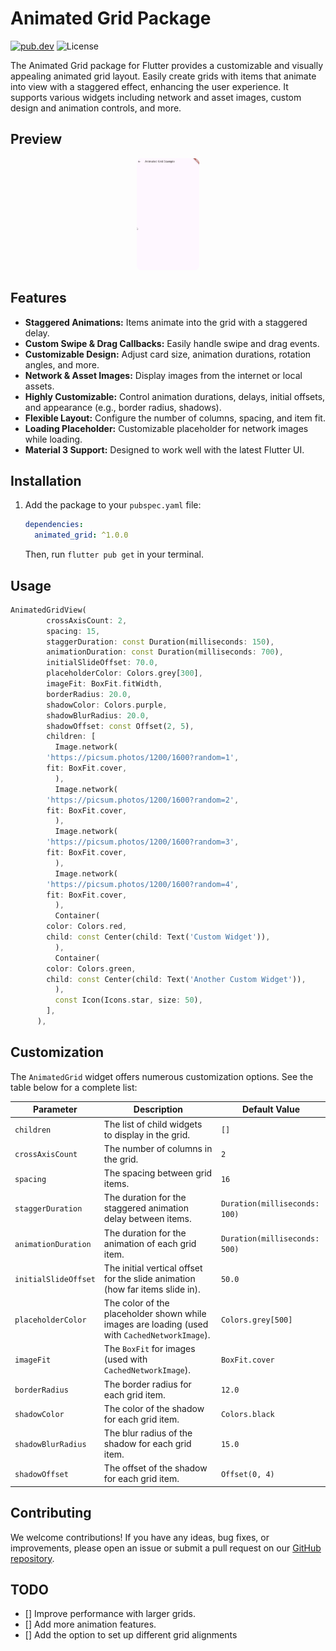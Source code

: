 # Animated Grid Package

[![pub.dev](https://img.shields.io/badge/pub.dev-1.0.0-blue.svg)](https://pub.dev/packages/flutter_nude_checker)
![License](https://img.shields.io/badge/License-MIT-green.svg)

The Animated Grid package for Flutter provides a customizable and visually appealing animated grid layout. Easily create grids with items that animate into view with a staggered effect, enhancing the user experience. It supports various widgets including network and asset images, custom design and animation controls, and more.

## Preview

<div align="center">
  <img src="animation.gif" alt="Animated Grid Preview" style="max-width: 600px; width: 20%; height: auto; border-radius: 8px;" />
</div>

## Features

- **Staggered Animations:** Items animate into the grid with a staggered delay.
- **Custom Swipe & Drag Callbacks:** Easily handle swipe and drag events.
- **Customizable Design:** Adjust card size, animation durations, rotation angles, and more.
- **Network & Asset Images:** Display images from the internet or local assets.
- **Highly Customizable:** Control animation durations, delays, initial offsets, and appearance (e.g., border radius, shadows).
- **Flexible Layout:** Configure the number of columns, spacing, and item fit.
- **Loading Placeholder:** Customizable placeholder for network images while loading.
- **Material 3 Support:** Designed to work well with the latest Flutter UI.

## Installation

1.  Add the package to your `pubspec.yaml` file:

    ```yaml
    dependencies:
      animated_grid: ^1.0.0 
    ```

    Then, run `flutter pub get` in your terminal.

## Usage


```dart
AnimatedGridView(
        crossAxisCount: 2,
        spacing: 15,
        staggerDuration: const Duration(milliseconds: 150),
        animationDuration: const Duration(milliseconds: 700),
        initialSlideOffset: 70.0,
        placeholderColor: Colors.grey[300],
        imageFit: BoxFit.fitWidth,
        borderRadius: 20.0,
        shadowColor: Colors.purple,
        shadowBlurRadius: 20.0,
        shadowOffset: const Offset(2, 5),
        children: [
          Image.network(
        'https://picsum.photos/1200/1600?random=1',
        fit: BoxFit.cover,
          ),
          Image.network(
        'https://picsum.photos/1200/1600?random=2',
        fit: BoxFit.cover,
          ),
          Image.network(
        'https://picsum.photos/1200/1600?random=3',
        fit: BoxFit.cover,
          ),
          Image.network(
        'https://picsum.photos/1200/1600?random=4',
        fit: BoxFit.cover,
          ),
          Container(
        color: Colors.red,
        child: const Center(child: Text('Custom Widget')),
          ),
          Container(
        color: Colors.green,
        child: const Center(child: Text('Another Custom Widget')),
          ),
          const Icon(Icons.star, size: 50),
        ],
      ),
```

## Customization

The `AnimatedGrid` widget offers numerous customization options.  See the table below for a complete list:

| Parameter               | Description                                                                                                                            | Default Value                   |
| ----------------------- | --------------------------------------------------------------------------------------------------------------------------------------- | ------------------------------- |
| `children`              | The list of child widgets to display in the grid.                                                                                     | `[]`                           |
| `crossAxisCount`        | The number of columns in the grid.                                                                                                       | `2`                            |
| `spacing`               | The spacing between grid items.                                                                                                        | `16`                           |
| `staggerDuration`       | The duration for the staggered animation delay between items.                                                                             | `Duration(milliseconds: 100)`  |
| `animationDuration`     | The duration for the animation of each grid item.                                                                                         | `Duration(milliseconds: 500)`  |
| `initialSlideOffset`    | The initial vertical offset for the slide animation (how far items slide in).                                                        | `50.0`                         |
| `placeholderColor`      | The color of the placeholder shown while images are loading (used with `CachedNetworkImage`).                                         | `Colors.grey[500]`            |
| `imageFit`              | The `BoxFit` for images (used with `CachedNetworkImage`).                                                                               | `BoxFit.cover`                 |
| `borderRadius`          | The border radius for each grid item.                                                                                                    | `12.0`                         |
| `shadowColor`           | The color of the shadow for each grid item.                                                                                              | `Colors.black`                 |
| `shadowBlurRadius`      | The blur radius of the shadow for each grid item.                                                                                        | `15.0`                         |
| `shadowOffset`          | The offset of the shadow for each grid item.                                                                                             | `Offset(0, 4)`                 |

## Contributing

We welcome contributions! If you have any ideas, bug fixes, or improvements, please open an issue or submit a pull request on our [GitHub repository](https://github.com/xeron56/animated_grid).

## TODO

- [] Improve performance with larger grids.
- [] Add more animation features.
- [] Add the option to set up different grid alignments

